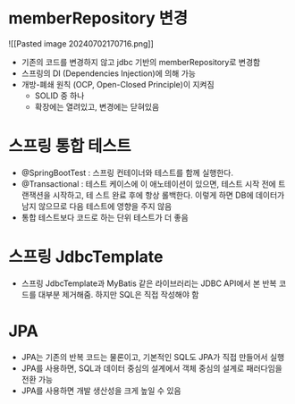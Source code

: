 
# memberRepository 변경
![[Pasted image 20240702170716.png]]
- 기존의 코드를 변경하지 않고 jdbc 기반의 memberRepository로 변경함
- 스프링의 DI (Dependencies Injection)에 의해 가능
- 개방-폐쇄 원칙 (OCP, Open-Closed Principle)이 지켜짐
	- SOLID 중 하나
	- 확장에는 열려있고, 변경에는 닫혀있음

# 스프링 통합 테스트
- @SpringBootTest : 스프링 컨테이너와 테스트를 함께 실행한다. 
- @Transactional : 테스트 케이스에 이 애노테이션이 있으면, 테스트 시작 전에 트랜잭션을 시작하고, 테 스트 완료 후에 항상 롤백한다. 이렇게 하면 DB에 데이터가 남지 않으므로 다음 테스트에 영향을 주지 않음
- 통합 테스트보다 코드로 하는 단위 테스트가 더 좋음

# 스프링 JdbcTemplate
- 스프링 JdbcTemplate과 MyBatis 같은 라이브러리는 JDBC API에서 본 반복 코드를 대부분 제거해줌. 하지만 SQL은 직접 작성해야 함

# JPA
- JPA는 기존의 반복 코드는 물론이고, 기본적인 SQL도 JPA가 직접 만들어서 실행
- JPA를 사용하면, SQL과 데이터 중심의 설계에서 객체 중심의 설계로 패러다임을 전환 가능
- JPA를 사용하면 개발 생산성을 크게 높일 수 있음
